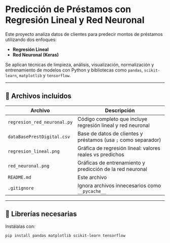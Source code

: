 # Predicción de Préstamos con Regresión Lineal y Red Neuronal

Este proyecto analiza datos de clientes para predecir montos de préstamos utilizando dos enfoques:

- **Regresión Lineal**
- **Red Neuronal (Keras)**

Se aplican técnicas de limpieza, análisis, visualización, normalización y entrenamiento de modelos con Python y bibliotecas como `pandas`, `scikit-learn`, `matplotlib` y `tensorflow`.

---

## 📁 Archivos incluidos

| Archivo | Descripción |
|--------|-------------|
| `regresion_red_neuronal.py` | Código completo que incluye regresión lineal y red neuronal |
| `dataBasePrestDigital.csv` | Base de datos de clientes y préstamos (usa `;` como separador) |
| `regresion_lineal.png` | Gráfica de regresión lineal: valores reales vs predichos |
| `red_neuronal.png` | Gráficas de entrenamiento y predicción de la red neuronal |
| `README.md` | Este archivo |
| `.gitignore` | Ignora archivos innecesarios como `__pycache__` |

---

## 🧠 Librerías necesarias

Instálalas con:

```bash
pip install pandas matplotlib scikit-learn tensorflow